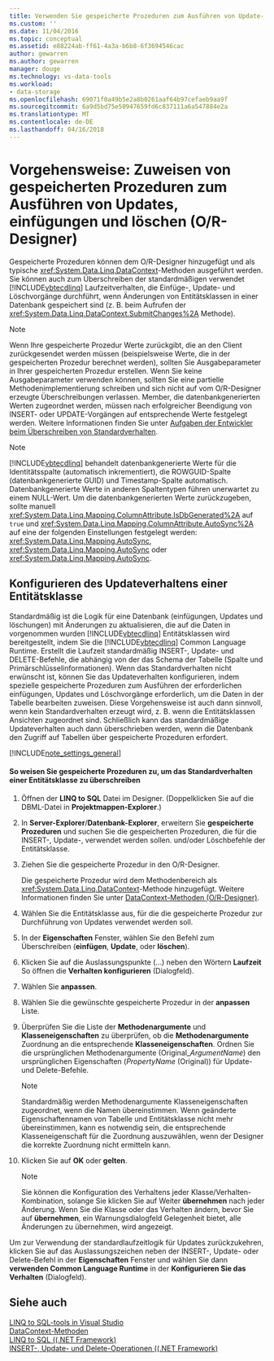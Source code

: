 ```yaml
---
title: Verwenden Sie gespeicherte Prozeduren zum Ausführen von Update-, insert und delete in Linq to SQL-O/R-Designer | Microsoft Docs
ms.custom: ''
ms.date: 11/04/2016
ms.topic: conceptual
ms.assetid: e88224ab-ff61-4a3a-b6b8-6f3694546cac
author: gewarren
ms.author: gewarren
manager: douge
ms.technology: vs-data-tools
ms.workload:
- data-storage
ms.openlocfilehash: 69071f0a49b5e2a8b0261aaf64b97cefaeb9aa9f
ms.sourcegitcommit: 6a9d5bd75e50947659fd6c837111a6a547884e2a
ms.translationtype: MT
ms.contentlocale: de-DE
ms.lasthandoff: 04/16/2018
---
```

# <a name="how-to-assign-stored-procedures-to-perform-updates-inserts-and-deletes-or-designer"></a>Vorgehensweise: Zuweisen von gespeicherten Prozeduren zum Ausführen von Updates, einfügungen und löschen (O/R-Designer)
Gespeicherte Prozeduren können dem O/R-Designer hinzugefügt und als typische <xref:System.Data.Linq.DataContext>-Methoden ausgeführt werden. Sie können auch zum Überschreiben der standardmäßigen verwendet [!INCLUDE[vbtecdlinq](../data-tools/includes/vbtecdlinq_md.md)] Laufzeitverhalten, die Einfüge-, Update- und Löschvorgänge durchführt, wenn Änderungen von Entitätsklassen in einer Datenbank gespeichert sind (z. B. beim Aufrufen der <xref:System.Data.Linq.DataContext.SubmitChanges%2A> Methode).  
  
> [!NOTE]
>  Wenn Ihre gespeicherte Prozedur Werte zurückgibt, die an den Client zurückgesendet werden müssen (beispielsweise Werte, die in der gespeicherten Prozedur berechnet werden), sollten Sie Ausgabeparameter in Ihrer gespeicherten Prozedur erstellen. Wenn Sie keine Ausgabeparameter verwenden können, sollten Sie eine partielle Methodenimplementierung schreiben und sich nicht auf vom O/R-Designer erzeugte Überschreibungen verlassen. Member, die datenbankgenerierten Werten zugeordnet werden, müssen nach erfolgreicher Beendigung von INSERT- oder UPDATE-Vorgängen auf entsprechende Werte festgelegt werden. Weitere Informationen finden Sie unter [Aufgaben der Entwickler beim Überschreiben von Standardverhalten](/dotnet/framework/data/adonet/sql/linq/responsibilities-of-the-developer-in-overriding-default-behavior).  
  
> [!NOTE]
>  [!INCLUDE[vbtecdlinq](../data-tools/includes/vbtecdlinq_md.md)] behandelt datenbankgenerierte Werte für die Identitätsspalte (automatisch inkrementiert), die ROWGUID-Spalte (datenbankgenerierte GUID) und Timestamp-Spalte automatisch. Datenbankgenerierte Werte in anderen Spaltentypen führen unerwartet zu einem NULL-Wert. Um die datenbankgenerierten Werte zurückzugeben, sollte manuell <xref:System.Data.Linq.Mapping.ColumnAttribute.IsDbGenerated%2A> auf `true` und <xref:System.Data.Linq.Mapping.ColumnAttribute.AutoSync%2A> auf eine der folgenden Einstellungen festgelegt werden: <xref:System.Data.Linq.Mapping.AutoSync>, <xref:System.Data.Linq.Mapping.AutoSync> oder <xref:System.Data.Linq.Mapping.AutoSync>.  
  
## <a name="configuring-the-update-behavior-of-an-entity-class"></a>Konfigurieren des Updateverhaltens einer Entitätsklasse  
 Standardmäßig ist die Logik für eine Datenbank (einfügungen, Updates und löschungen) mit Änderungen zu aktualisieren, die auf die Daten in vorgenommen wurden [!INCLUDE[vbtecdlinq](../data-tools/includes/vbtecdlinq_md.md)] Entitätsklassen wird bereitgestellt, indem Sie die [!INCLUDE[vbtecdlinq](../data-tools/includes/vbtecdlinq_md.md)] Common Language Runtime. Erstellt die Laufzeit standardmäßig INSERT-, Update- und DELETE-Befehle, die abhängig von der das Schema der Tabelle (Spalte und Primärschlüsselinformationen). Wenn das Standardverhalten nicht erwünscht ist, können Sie das Updateverhalten konfigurieren, indem spezielle gespeicherte Prozeduren zum Ausführen der erforderlichen einfügungen, Updates und Löschvorgänge erforderlich, um die Daten in der Tabelle bearbeiten zuweisen. Diese Vorgehensweise ist auch dann sinnvoll, wenn kein Standardverhalten erzeugt wird, z. B. wenn die Entitätsklassen Ansichten zugeordnet sind. Schließlich kann das standardmäßige Updateverhalten auch dann überschrieben werden, wenn die Datenbank den Zugriff auf Tabellen über gespeicherte Prozeduren erfordert.  
  
[!INCLUDE[note_settings_general](../data-tools/includes/note_settings_general_md.md)]  
  
#### <a name="to-assign-stored-procedures-to-override-the-default-behavior-of-an-entity-class"></a>So weisen Sie gespeicherte Prozeduren zu, um das Standardverhalten einer Entitätsklasse zu überschreiben  
  
1.  Öffnen der **LINQ to SQL** Datei im Designer. (Doppelklicken Sie auf die DBML-Datei in **Projektmappen-Explorer**.)  
  
2.  In **Server-Explorer**/**Datenbank-Explorer**, erweitern Sie **gespeicherte Prozeduren** und suchen Sie die gespeicherten Prozeduren, die für die INSERT-, Update-, verwendet werden sollen. und/oder Löschbefehle der Entitätsklasse.  
  
3.  Ziehen Sie die gespeicherte Prozedur in den O/R-Designer.  
  
     Die gespeicherte Prozedur wird dem Methodenbereich als <xref:System.Data.Linq.DataContext>-Methode hinzugefügt. Weitere Informationen finden Sie unter [DataContext-Methoden (O/R-Designer)](../data-tools/datacontext-methods-o-r-designer.md).  
  
4.  Wählen Sie die Entitätsklasse aus, für die die gespeicherte Prozedur zur Durchführung von Updates verwendet werden soll.  
  
5.  In der **Eigenschaften** Fenster, wählen Sie den Befehl zum Überschreiben (**einfügen**, **Update**, oder **löschen**).  
  
6.  Klicken Sie auf die Auslassungspunkte (...) neben den Wörtern **Laufzeit** So öffnen die **Verhalten konfigurieren** (Dialogfeld).  
  
7.  Wählen Sie **anpassen**.  
  
8.  Wählen Sie die gewünschte gespeicherte Prozedur in der **anpassen** Liste.  
  
9. Überprüfen Sie die Liste der **Methodenargumente** und **Klasseneigenschaften** zu überprüfen, ob die **Methodenargumente** Zuordnung an die entsprechende **Klasseneigenschaften**. Ordnen Sie die ursprünglichen Methodenargumente (Original_*ArgumentName*) den ursprünglichen Eigenschaften (*PropertyName* (Original)) für Update- und Delete-Befehle.  
  
    > [!NOTE]
    >  Standardmäßig werden Methodenargumente Klasseneigenschaften zugeordnet, wenn die Namen übereinstimmen. Wenn geänderte Eigenschaftennamen von Tabelle und Entitätsklasse nicht mehr übereinstimmen, kann es notwendig sein, die entsprechende Klasseneigenschaft für die Zuordnung auszuwählen, wenn der Designer die korrekte Zuordnung nicht ermitteln kann.  
  
10. Klicken Sie auf **OK** oder **gelten**.  
  
    > [!NOTE]
    >  Sie können die Konfiguration des Verhaltens jeder Klasse/Verhalten-Kombination, solange Sie klicken Sie auf Weiter **übernehmen** nach jeder Änderung. Wenn Sie die Klasse oder das Verhalten ändern, bevor Sie auf **übernehmen**, ein Warnungsdialogfeld Gelegenheit bietet, alle Änderungen zu übernehmen, wird angezeigt.  
  
Um zur Verwendung der standardlaufzeitlogik für Updates zurückzukehren, klicken Sie auf das Auslassungszeichen neben der INSERT-, Update- oder Delete-Befehl in der **Eigenschaften** Fenster und wählen Sie dann **verwenden Common Language Runtime** in der  **Konfigurieren Sie das Verhalten** (Dialogfeld).  
  
## <a name="see-also"></a>Siehe auch
[LINQ to SQL-tools in Visual Studio](../data-tools/linq-to-sql-tools-in-visual-studio2.md)   
[DataContext-Methoden](../data-tools/datacontext-methods-o-r-designer.md)   
[LINQ to SQL ((.NET Framework)](/dotnet/framework/data/adonet/sql/linq/index)   
[INSERT-, Update- und Delete-Operationen ((.NET Framework)](/dotnet/framework/data/adonet/sql/linq/insert-update-and-delete-operations)